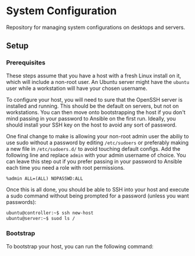 # System Configuration

Repository for managing system configurations on desktops and servers.

## Setup

### Prerequisites

These steps assume that you have a host with a fresh Linux install on it, which will include a non-root user. An Ubuntu server might have the `ubuntu` user while a workstation will have your chosen username.

To configure your host, you will need to sure that the OpenSSH server is installed and running. This should be the default on servers, but not on workstations. You can then move onto bootstrapping the host if you don't mind passing in your password to Ansible on the first run. Ideally, you should install your SSH key on the host to avoid any sort of password.

One final change to make is allowing your non-root admin user the abiliy to use sudo without a password by editing `/etc/sudoers` or preferably making a new file in `/etc/sudoers.d/` to avoid touching default configs. Add the following line and replace `admin` with your admin username of choice. You can leave this step out if you prefer passing in your password to Ansible each time you need a role with root permissions.

```sudo
%admin ALL=(ALL) NOPASSWD:ALL
```

Once this is all done, you should be able to SSH into your host and execute a sudo command without being prompted for a password (unless you want passwords):

```sh
ubuntu@controller:~$ ssh new-host
ubuntu@server:~$ suod ls /
```

### Bootstrap

To bootstrap your host, you can run the following command:

```bash
```
